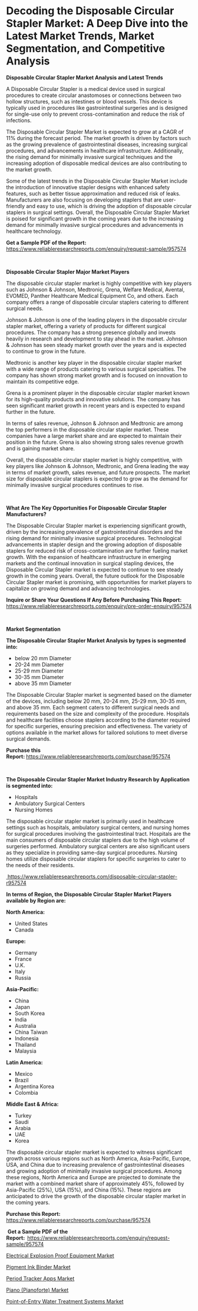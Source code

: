 <p><h1>Decoding the Disposable Circular Stapler Market: A Deep Dive into the Latest Market Trends, Market Segmentation, and Competitive Analysis</h1></p><p><strong>Disposable Circular Stapler Market Analysis and Latest Trends</strong></p>
<p><p>A Disposable Circular Stapler is a medical device used in surgical procedures to create circular anastomoses or connections between two hollow structures, such as intestines or blood vessels. This device is typically used in procedures like gastrointestinal surgeries and is designed for single-use only to prevent cross-contamination and reduce the risk of infections.</p><p>The Disposable Circular Stapler Market is expected to grow at a CAGR of 11% during the forecast period. The market growth is driven by factors such as the growing prevalence of gastrointestinal diseases, increasing surgical procedures, and advancements in healthcare infrastructure. Additionally, the rising demand for minimally invasive surgical techniques and the increasing adoption of disposable medical devices are also contributing to the market growth.</p><p>Some of the latest trends in the Disposable Circular Stapler Market include the introduction of innovative stapler designs with enhanced safety features, such as better tissue approximation and reduced risk of leaks. Manufacturers are also focusing on developing staplers that are user-friendly and easy to use, which is driving the adoption of disposable circular staplers in surgical settings. Overall, the Disposable Circular Stapler Market is poised for significant growth in the coming years due to the increasing demand for minimally invasive surgical procedures and advancements in healthcare technology.</p></p>
<p><strong>Get a Sample PDF of the Report:&nbsp;</strong> <a href="https://www.reliableresearchreports.com/enquiry/request-sample/957574">https://www.reliableresearchreports.com/enquiry/request-sample/957574</a></p>
<p>&nbsp;</p>
<p><strong>Disposable Circular Stapler Major Market Players</strong></p>
<p><p>The disposable circular stapler market is highly competitive with key players such as Johnson & Johnson, Medtronic, Grena, Welfare Medical, Avental, EVOMED, Panther Healthcare Medical Equipment Co, and others. Each company offers a range of disposable circular staplers catering to different surgical needs.</p><p>Johnson & Johnson is one of the leading players in the disposable circular stapler market, offering a variety of products for different surgical procedures. The company has a strong presence globally and invests heavily in research and development to stay ahead in the market. Johnson & Johnson has seen steady market growth over the years and is expected to continue to grow in the future.</p><p>Medtronic is another key player in the disposable circular stapler market with a wide range of products catering to various surgical specialties. The company has shown strong market growth and is focused on innovation to maintain its competitive edge.</p><p>Grena is a prominent player in the disposable circular stapler market known for its high-quality products and innovative solutions. The company has seen significant market growth in recent years and is expected to expand further in the future.</p><p>In terms of sales revenue, Johnson & Johnson and Medtronic are among the top performers in the disposable circular stapler market. These companies have a large market share and are expected to maintain their position in the future. Grena is also showing strong sales revenue growth and is gaining market share.</p><p>Overall, the disposable circular stapler market is highly competitive, with key players like Johnson & Johnson, Medtronic, and Grena leading the way in terms of market growth, sales revenue, and future prospects. The market size for disposable circular staplers is expected to grow as the demand for minimally invasive surgical procedures continues to rise.</p></p>
<p>&nbsp;</p>
<p><strong>What Are The Key Opportunities For Disposable Circular Stapler Manufacturers?</strong></p>
<p><p>The Disposable Circular Stapler market is experiencing significant growth, driven by the increasing prevalence of gastrointestinal disorders and the rising demand for minimally invasive surgical procedures. Technological advancements in stapler design and the growing adoption of disposable staplers for reduced risk of cross-contamination are further fueling market growth. With the expansion of healthcare infrastructure in emerging markets and the continual innovation in surgical stapling devices, the Disposable Circular Stapler market is expected to continue to see steady growth in the coming years. Overall, the future outlook for the Disposable Circular Stapler market is promising, with opportunities for market players to capitalize on growing demand and advancing technologies.</p></p>
<p><strong>Inquire or Share Your Questions If Any Before Purchasing This Report:</strong> <a href="https://www.reliableresearchreports.com/enquiry/pre-order-enquiry/957574">https://www.reliableresearchreports.com/enquiry/pre-order-enquiry/957574</a></p>
<p>&nbsp;</p>
<p><strong>Market Segmentation</strong></p>
<p><strong>The Disposable Circular Stapler Market Analysis by types is segmented into:</strong></p>
<p><ul><li>below 20 mm Diameter</li><li>20-24 mm Diameter</li><li>25-29 mm Diameter</li><li>30-35 mm Diameter</li><li>above 35 mm Diameter</li></ul></p>
<p><p>The Disposable Circular Stapler market is segmented based on the diameter of the devices, including below 20 mm, 20-24 mm, 25-29 mm, 30-35 mm, and above 35 mm. Each segment caters to different surgical needs and requirements based on the size and complexity of the procedure. Hospitals and healthcare facilities choose staplers according to the diameter required for specific surgeries, ensuring precision and effectiveness. The variety of options available in the market allows for tailored solutions to meet diverse surgical demands.</p></p>
<p><strong>Purchase this Report:&nbsp;</strong><a href="https://www.reliableresearchreports.com/purchase/957574">https://www.reliableresearchreports.com/purchase/957574</a></p>
<p>&nbsp;</p>
<p><strong>The Disposable Circular Stapler Market Industry Research by Application is segmented into:</strong></p>
<p><ul><li>Hospitals</li><li>Ambulatory Surgical Centers</li><li>Nursing Homes</li></ul></p>
<p><p>The disposable circular stapler market is primarily used in healthcare settings such as hospitals, ambulatory surgical centers, and nursing homes for surgical procedures involving the gastrointestinal tract. Hospitals are the main consumers of disposable circular staplers due to the high volume of surgeries performed. Ambulatory surgical centers are also significant users as they specialize in providing same-day surgical procedures. Nursing homes utilize disposable circular staplers for specific surgeries to cater to the needs of their residents.</p></p>
<p><a href="https://www.reliableresearchreports.com/disposable-circular-stapler-r957574">&nbsp;https://www.reliableresearchreports.com/disposable-circular-stapler-r957574</a></p>
<p><strong>In terms of Region, the Disposable Circular Stapler Market Players available by Region are:</strong></p>
<p>
    <p> <strong> North America: </strong>
        <ul>
            <li>United States</li>
            <li>Canada</li>
        </ul>
        </p> 
    <p> <strong> Europe: </strong>
        <ul>
            <li>Germany</li>
            <li>France</li>
            <li>U.K.</li>
            <li>Italy</li>
            <li>Russia</li>
        </ul>
        </p> 
    <p> <strong> Asia-Pacific: </strong>
        <ul>
            <li>China</li>
            <li>Japan</li>
            <li>South Korea</li>
            <li>India</li>
            <li>Australia</li>
            <li>China Taiwan</li>
            <li>Indonesia</li>
            <li>Thailand</li>
            <li>Malaysia</li>
        </ul>
        </p> 
    <p> <strong> Latin America: </strong>
        <ul>
            <li>Mexico</li>
            <li>Brazil</li>
            <li>Argentina Korea</li>
            <li>Colombia</li>
        </ul>
        </p> 
    <p> <strong> Middle East & Africa: </strong>
        <ul>
            <li>Turkey</li>
            <li>Saudi</li>
            <li>Arabia</li>
            <li>UAE</li>
            <li>Korea</li>
        </ul>
    </p>
    </p>
<p><p>The disposable circular stapler market is expected to witness significant growth across various regions such as North America, Asia-Pacific, Europe, USA, and China due to increasing prevalence of gastrointestinal diseases and growing adoption of minimally invasive surgical procedures. Among these regions, North America and Europe are projected to dominate the market with a combined market share of approximately 45%, followed by Asia-Pacific (25%), USA (15%), and China (15%). These regions are anticipated to drive the growth of the disposable circular stapler market in the coming years.</p></p>
<p><strong>Purchase this Report: </strong><a href="https://www.reliableresearchreports.com/purchase/957574">https://www.reliableresearchreports.com/purchase/957574</a></p>
<p>&nbsp;<strong>Get a Sample PDF of the Report:&nbsp;&nbsp;</strong><a href="https://www.reliableresearchreports.com/enquiry/request-sample/957574">https://www.reliableresearchreports.com/enquiry/request-sample/957574</a></p>
<p><strong></strong></p>
<p><p><a href="https://issuu.com/reportprime-2/docs/electrical-explosion-proof-equipmen_4b9b04227d9761">Electrical Explosion Proof Equipment Market</a></p><p><a href="https://issuu.com/reportprime-2/docs/pigment-ink-binder-market-size-2030_04a6da18eca7b3">Pigment Ink Binder Market</a></p><p><a href="https://medium.com/@aprilhirthe/insights-into-the-period-tracker-apps-market-market-players-market-size-geographical-regions-8de3caabd5f0?postPublishedType=initial">Period Tracker Apps Market</a></p><p><a href="https://github.com/RickHolmes3/Market-Research-Report-List-6/blob/main/piano-pianoforte-market.md">Piano (Pianoforte) Market</a></p><p><a href="https://github.com/Krish2023na/Market-Research-Report-List-6/blob/main/point-of-entry-water-treatment-systems-market.md">Point-of-Entry Water Treatment Systems Market</a></p></p>